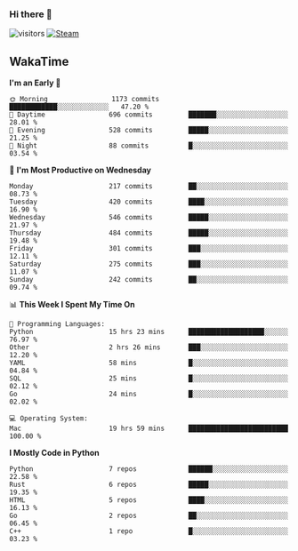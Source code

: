 ### Hi there 👋

![visitors](https://visitor-badge.glitch.me/badge?page_id=zhourunlai)
[![Steam](https://img.shields.io/badge/dynamic/json?url=https%3A%2F%2Fapi.swo.moe%2Fstats%2Fsteamgames%2F76561198285156854&query=count&color=0b1a37&label=Steam&labelColor=134375&logo=steam&suffix=+games&cacheSeconds=3600)](http://steamcommunity.com/profiles/76561198285156854)

## WakaTime
<!--START_SECTION:waka-->
**I'm an Early 🐤** 

```text
🌞 Morning                1173 commits        ████████████░░░░░░░░░░░░░   47.20 % 
🌆 Daytime                696 commits         ███████░░░░░░░░░░░░░░░░░░   28.01 % 
🌃 Evening                528 commits         █████░░░░░░░░░░░░░░░░░░░░   21.25 % 
🌙 Night                  88 commits          █░░░░░░░░░░░░░░░░░░░░░░░░   03.54 % 
```
📅 **I'm Most Productive on Wednesday** 

```text
Monday                   217 commits         ██░░░░░░░░░░░░░░░░░░░░░░░   08.73 % 
Tuesday                  420 commits         ████░░░░░░░░░░░░░░░░░░░░░   16.90 % 
Wednesday                546 commits         █████░░░░░░░░░░░░░░░░░░░░   21.97 % 
Thursday                 484 commits         █████░░░░░░░░░░░░░░░░░░░░   19.48 % 
Friday                   301 commits         ███░░░░░░░░░░░░░░░░░░░░░░   12.11 % 
Saturday                 275 commits         ███░░░░░░░░░░░░░░░░░░░░░░   11.07 % 
Sunday                   242 commits         ██░░░░░░░░░░░░░░░░░░░░░░░   09.74 % 
```


📊 **This Week I Spent My Time On** 

```text
💬 Programming Languages: 
Python                   15 hrs 23 mins      ███████████████████░░░░░░   76.97 % 
Other                    2 hrs 26 mins       ███░░░░░░░░░░░░░░░░░░░░░░   12.20 % 
YAML                     58 mins             █░░░░░░░░░░░░░░░░░░░░░░░░   04.84 % 
SQL                      25 mins             █░░░░░░░░░░░░░░░░░░░░░░░░   02.12 % 
Go                       24 mins             █░░░░░░░░░░░░░░░░░░░░░░░░   02.02 % 

💻 Operating System: 
Mac                      19 hrs 59 mins      █████████████████████████   100.00 % 
```

**I Mostly Code in Python** 

```text
Python                   7 repos             ██████░░░░░░░░░░░░░░░░░░░   22.58 % 
Rust                     6 repos             █████░░░░░░░░░░░░░░░░░░░░   19.35 % 
HTML                     5 repos             ████░░░░░░░░░░░░░░░░░░░░░   16.13 % 
Go                       2 repos             ██░░░░░░░░░░░░░░░░░░░░░░░   06.45 % 
C++                      1 repo              █░░░░░░░░░░░░░░░░░░░░░░░░   03.23 % 
```




<!--END_SECTION:waka-->
